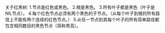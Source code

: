 关于红黑树:
    1.节点是红色或黑色。
    2.根是黑色。
    3.所有叶子都是黑色（叶子是NIL节点）。
    4.每个红色节点必须有两个黑色的子节点。（从每个叶子到根的所有路径上不能有两个连续的红色节点。）
    5.从任一节点到其每个叶子的所有简单路径都包含相同数目的黑色节点（简称黑高）。